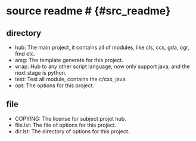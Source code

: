 # source readme # {#src_readme}

## directory
   - hub: The main project, it contains all of modules, like cls, ccs, gda,
   ogr, fmd etc.
   - amg: The template generate for this project.
   - wrap: Hub to any other script language, now only support java; and the
   next stage is python.
   - test: Test all module, contains the c/cxx, java.
   - opt: The options for this project.

## file
   - COPYING: The license for subject projet hub.
   - file.lst: The file of options for this project.
   - dir.lst: The directory of options for this project.
